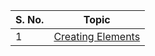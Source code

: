 | S. No. | Topic                                |
| ------ | ------------------------------------ |
| 1      | <a href="https://github.com/anmol4khatri/Notes/blob/e6a8db9f8f1c099e464768270cad1982c4f108a5/React%20Js/1_Creating%20Elements.md" target="_blank">Creating Elements</a> |
